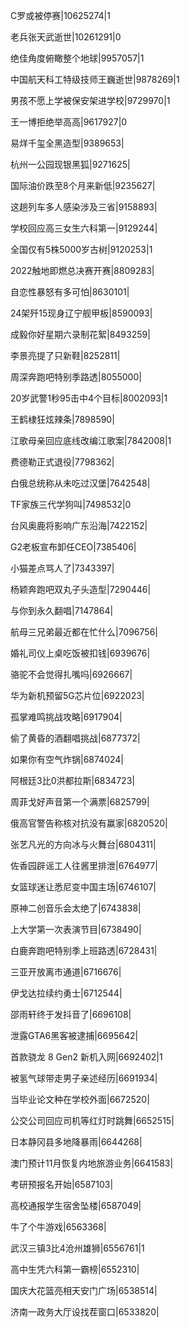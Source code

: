 C罗或被停赛|10625274|1

老兵张天武逝世|10261291|0

绝佳角度俯瞰整个地球|9957057|1

中国航天科工特级技师王巍逝世|9878269|1

男孩不愿上学被保安架进学校|9729970|1

王一博拒绝举高高|9617927|0

易烊千玺全黑造型|9389653|

杭州一公园现银黑狐|9271625|

国际油价跌至8个月来新低|9235627|

这趟列车多人感染涉及三省|9158893|

学校回应高三女生六科第一|9129244|

全国仅有5株5000岁古树|9120253|1

2022触地即燃总决赛开赛|8809283|

自恋性暴怒有多可怕|8630101|

24架歼15现身辽宁舰甲板|8590093|

成毅你好星期六录制花絮|8493259|

李景亮提了只新鞋|8252811|

周深奔跑吧特别季路透|8055000|

20岁武警1秒95击中4个目标|8002093|1

王鹤棣狂炫辣条|7898590|

江歌母亲回应底线改编江歌案|7842008|1

费德勒正式退役|7798362|

白俄总统称从未吃过汉堡|7642548|

TF家族三代学狗叫|7498532|0

台风奥鹿将影响广东沿海|7422152|

G2老板宣布卸任CEO|7385406|

小猫差点骂人了|7343397|

杨颖奔跑吧双丸子头造型|7290446|

与你到永久翻唱|7147864|

航母三兄弟最近都在忙什么|7096756|

婚礼司仪上桌吃饭被扣钱|6939676|

骆驼不会觉得扎嘴吗|6926667|

华为新机预留5G芯片位|6922023|

孤掌难鸣挑战攻略|6917904|

偷了黄昏的酒翻唱挑战|6877372|

如果你有空气炸锅|6874024|

阿根廷3比0洪都拉斯|6834723|

周菲戈好声音第一个满票|6825799|

俄高官警告称核对抗没有赢家|6820520|

张艺凡光的方向冰与火舞台|6804311|

佐香园辟谣工人往酱里排泄|6764977|

女篮球迷让悉尼变中国主场|6746107|

原神二创音乐会太绝了|6743838|

上大学第一次表演节目|6738490|

白鹿奔跑吧特别季上班路透|6728431|

三亚开放离市通道|6716676|

伊戈达拉续约勇士|6712544|

邵雨轩终于发抖音了|6696108|

泄露GTA6黑客被逮捕|6695642|

首款骁龙 8 Gen2 新机入网|6692402|1

被氢气球带走男子亲述经历|6691934|

当毕业论文种在学校外面|6672520|

公交公司回应司机等红灯时跳舞|6652515|

日本静冈县多地降暴雨|6644268|

澳门预计11月恢复内地旅游业务|6641583|

考研预报名开始|6587103|

高校通报学生宿舍坠楼|6587049|

牛了个牛游戏|6563368|

武汉三镇3比4沧州雄狮|6556761|1

高中生凭六科第一霸榜|6552310|

国庆大花篮亮相天安门广场|6538514|

济南一政务大厅设找茬窗口|6533820|

